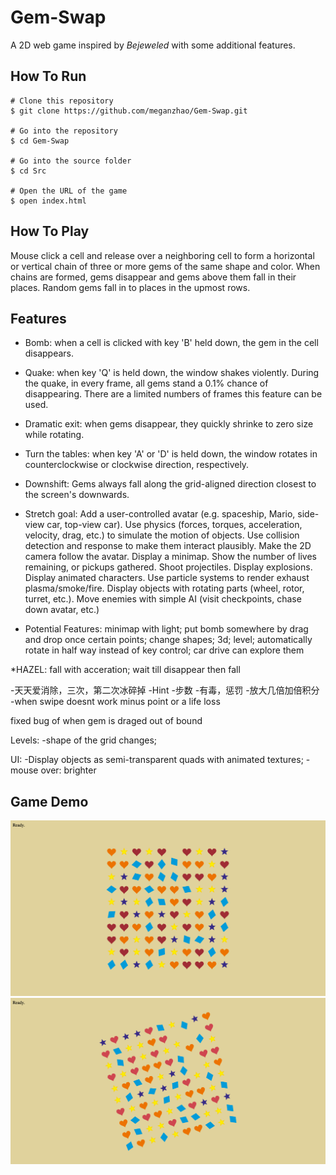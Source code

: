 # Gem-Swap
A 2D web game inspired by *Bejeweled* with some additional features.

## How To Run
```
# Clone this repository
$ git clone https://github.com/meganzhao/Gem-Swap.git

# Go into the repository
$ cd Gem-Swap

# Go into the source folder
$ cd Src

# Open the URL of the game
$ open index.html
```

## How To Play
Mouse click a cell and release over a neighboring cell to form a horizontal or vertical chain of three or more gems of the same shape and color.
When chains are formed, gems disappear and gems above them fall in their places. Random gems fall in to places in the upmost rows.

## Features
* Bomb: when a cell is clicked with key 'B' held down, the gem in the cell disappears.
* Quake: when key 'Q' is held down, the window shakes violently. During the quake, in every frame, all gems stand a 0.1% chance of disappearing. There are a limited numbers of frames this feature can be used.
* Dramatic exit: when gems disappear, they quickly shrinke to zero size while rotating.
* Turn the tables: when key 'A' or 'D' is held down, the window rotates in counterclockwise or clockwise direction, respectively.
* Downshift: Gems always fall along the grid-aligned direction closest to the screen's downwards.


* Stretch goal: Add a user-controlled avatar (e.g. spaceship, Mario, side-view car, top-view car).  Use physics (forces, torques, acceleration, velocity, drag, etc.) to simulate the motion of objects. Use collision detection and response to make them interact plausibly. Make the 2D camera follow the avatar. Display a minimap. Show the number of lives remaining, or pickups gathered. Shoot projectiles. Display explosions. Display animated characters. Use particle systems to render exhaust plasma/smoke/fire. Display objects with rotating parts (wheel, rotor, turret, etc.). Move enemies with simple AI (visit checkpoints, chase down avatar, etc.)

* Potential Features: 
minimap with light;
put bomb somewhere by drag and drop once certain points; change shapes; 3d; level; automatically rotate in half way instead of key control;
car drive can explore them

*HAZEL: fall with acceration; wait till disappear then fall 


-天天爱消除，三次，第二次冰碎掉
-Hint 
-步数
-有毒，惩罚
-放大几倍加倍积分
-when swipe doesnt work minus point or  a life loss


fixed bug of when gem is draged out of bound

Levels:
-shape of the grid changes;

UI:
-Display objects as semi-transparent quads with animated textures;
-mouse over: brighter


## Game Demo

![Alt text](img-demo/img1.png?raw=true "Title")
![Alt text](img-demo/img2.png?raw=true "Title")

